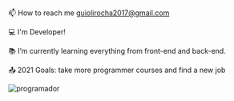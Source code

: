 📫 How to reach me guiolirocha2017@gmail.com

💻 I'm Developer!

📚 I’m currently learning everything from front-end and back-end.

📤 2021 Goals: take more programmer courses and find a new job

![programador](https://user-images.githubusercontent.com/89705029/142737718-b3bca479-7f50-4399-97da-ad9e8be1163a.gif)
